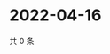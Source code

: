 # 2022-04-16

共 0 条

<!-- BEGIN WEIBO -->
<!-- 最后更新时间 Sat Apr 16 2022 22:14:30 GMT+0800 (China Standard Time) -->

<!-- END WEIBO -->
